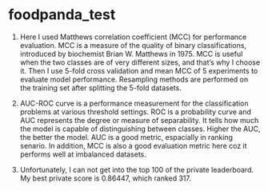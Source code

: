 # foodpanda_test

1. Here I used Matthews correlation coefficient (MCC) for performance evaluation. MCC is a measure of the quality of binary classifications, introduced by biochemist Brian W. Matthews in 1975. MCC is useful when the two classes are of very different sizes, and that’s why I choose it. Then I use 5-fold cross validation and mean MCC of 5 experiments to evaluate model performance. Resampling methods are performed on the training set after splitting the 5-fold datasets.

2. AUC-ROC curve is a performance measurement for the classification problems at various threshold settings. ROC is a probability curve and AUC represents the degree or measure of separability. It tells how much the model is capable of distinguishing between classes. Higher the AUC, the better the model.
AUC is a good metric, espacially in ranking senario.
In addition, MCC is also a good evaluation metric here coz it performs well at imbalanced datasets.

3. Unfortunately, I can not get into the top 100 of the private leaderboard. My best private score is 0.86447, which ranked 317.
